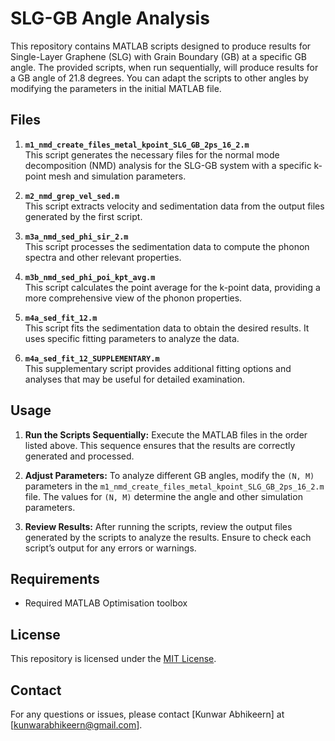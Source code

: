 # SLG-GB Angle Analysis

This repository contains MATLAB scripts designed to produce results for Single-Layer Graphene (SLG) with Grain Boundary (GB) at a specific GB angle. The provided scripts, when run sequentially, will produce results for a GB angle of 21.8 degrees. You can adapt the scripts to other angles by modifying the parameters in the initial MATLAB file.

## Files

1. **`m1_nmd_create_files_metal_kpoint_SLG_GB_2ps_16_2.m`**  
   This script generates the necessary files for the normal mode decomposition (NMD) analysis for the SLG-GB system with a specific k-point mesh and simulation parameters.

2. **`m2_nmd_grep_vel_sed.m`**  
   This script extracts velocity and sedimentation data from the output files generated by the first script.

3. **`m3a_nmd_sed_phi_sir_2.m`**  
   This script processes the sedimentation data to compute the phonon spectra and other relevant properties.

4. **`m3b_nmd_sed_phi_poi_kpt_avg.m`**  
   This script calculates the point average for the k-point data, providing a more comprehensive view of the phonon properties.

5. **`m4a_sed_fit_12.m`**  
   This script fits the sedimentation data to obtain the desired results. It uses specific fitting parameters to analyze the data.

6. **`m4a_sed_fit_12_SUPPLEMENTARY.m`**  
   This supplementary script provides additional fitting options and analyses that may be useful for detailed examination.

## Usage

1. **Run the Scripts Sequentially:** Execute the MATLAB files in the order listed above. This sequence ensures that the results are correctly generated and processed.

2. **Adjust Parameters:** To analyze different GB angles, modify the `(N, M)` parameters in the `m1_nmd_create_files_metal_kpoint_SLG_GB_2ps_16_2.m` file. The values for `(N, M)` determine the angle and other simulation parameters.

3. **Review Results:** After running the scripts, review the output files generated by the scripts to analyze the results. Ensure to check each script’s output for any errors or warnings.

## Requirements

- Required MATLAB Optimisation toolbox

## License

This repository is licensed under the [MIT License](LICENSE).

## Contact

For any questions or issues, please contact [Kunwar Abhikeern] at [kunwarabhikeern@gmail.com].


